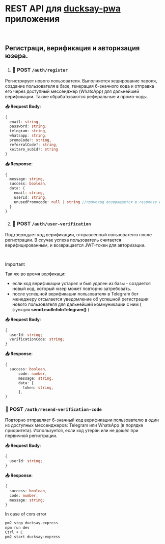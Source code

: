 # REST API для [ducksay-pwa](https://ducksay-pwa.com/) приложения

<br>

## Регистраци, верификация и авторизация юзера.

1. ### 🔹 POST `/auth/register`

Регистрирует нового пользователя. Выполняется хеширование пароля, создание
пользователя в базе, генерация 6-значного кода и отправка его через доступный
мессенджер (WhatsApp) для дальнейшей верификации. Также обрабатываются
реферальные и промо-коды.

**📥 Request Body**:

```ts
{
  email: string,
  password: string,
  telegram: string,
  whatsapp: string,
  promoCode?: string,
  referralCode?: string,
  keitaro_subid?: string
}
```

**📥 Response**:

```ts
{
  message: string,
  success: boolean,
  data: {
    email: string,
    userId: string,
    unusedPromocode: null | string //промокод возвращается в response если его илспользование на этапе регистрации невозможно (например ошибка сервера или промокод на депозит)
  }
}
```

2. ### 🔹 POST `/auth/user-verification`

Подтверждает код верификации, отправленный пользователю после регистрации. В
случае успеха пользователь считается верифицированным, и возвращается JWT-токен
для авторизации.

<br>

> [!IMPORTANT]
>
> Так же во время верфикаци:
>
> - если код верификации устарел и был удален из базы - создается новый код,
>   который юзер может повторно затребовать.
> - после успешной верификации пользователя в Telegram бот менеджеру отсылается
>   уведомление об успешной регистрации нового пользователя для дальнейшей
>   коммуникации с ним ( функция **sendLeadInfoInTelegram()** )

**📥 Request Body**:

```ts
{
  userId: string;
  verificationCode: string;
}
```

**📤 Response**:

```ts
{
  success: boolean,
      code: number,
      message: string,
      data: {
        token: string,
      },
}
```

### 🔹 POST `/auth/resend-verification-code`

Повторно отправляет 6-значный код верификации пользователю в один из доступных
мессенджеров: Telegram или WhatsApp (в порядке приоритета). Используется, если
код утерян или не дошёл при первичной регистрации.

**📥 Request Body**:

```ts
{
  userId: string;
}
```

**📤 Response**:

```ts
{
  success: boolean,
  code: number,
  message: string;
}
```

In case of cors error

```bash
pm2 stop ducksay-express
npm run dev
Ctrl + C
pm2 start ducksay-express
```
